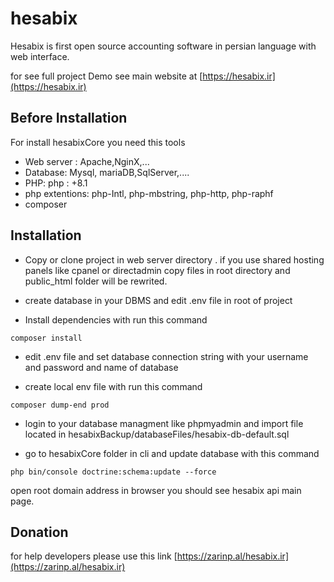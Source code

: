 # **hesabix**

Hesabix is first open source accounting software in persian language with web interface.

for see full project Demo see main website at [https://hesabix.ir](https://hesabix.ir)

## Before Installation

For install hesabixCore you need this tools

* Web server : Apache,NginX,...
* Database: Mysql, mariaDB,SqlServer,....
* PHP: php : +8.1
* php extentions: php-Intl, php-mbstring, php-http, php-raphf
* composer

## Installation

* Copy or clone project in web server directory . if you use shared hosting panels like cpanel or directadmin copy files in root directory and public_html folder will be rewrited.
* create database in your DBMS and edit .env file in root of project

* Install dependencies with run this command

```
composer install
```

* edit .env file and set database connection string with your username and password and name of database

* create local env file with run this command

```
composer dump-end prod
```

* login to your database managment like phpmyadmin and import file located in hesabixBackup/databaseFiles/hesabix-db-default.sql

* go to hesabixCore folder in cli and update database with this command

```
php bin/console doctrine:schema:update --force
```
open root domain address in browser you should see hesabix api main page.

## Donation
for help developers please use this link
[https://zarinp.al/hesabix.ir](https://zarinp.al/hesabix.ir)